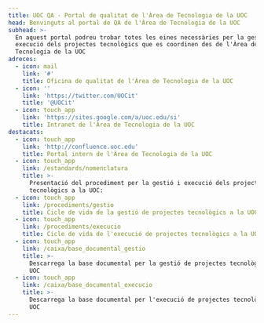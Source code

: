 ```yaml
---
title: UOC QA - Portal de qualitat de l'Àrea de Tecnologia de la UOC
head: Benvinguts al portal de QA de l'Àrea de Tecnologia de la UOC
subhead: >-
  En aquest portal podreu trobar totes les eines necessàries per la gestió i
  execució dels projectes tecnològics que es coordinen des de l'Àrea de
  Tecnologia de la UOC
adreces:
  - icon: mail
    link: '#'
    title: Oficina de qualitat de l'Àrea de Tecnologia de la UOC
  - icon: ''
    link: 'https://twitter.com/UOCit'
    title: '@UOCit'
  - icon: touch_app
    link: 'https://sites.google.com/a/uoc.edu/si'
    title: Intranet de l'Àrea de Tecnologia de la UOC
destacats:
  - icon: touch_app
    link: 'http://confluence.uoc.edu'
    title: Portal intern de l'Àrea de Tecnologia de la UOC
  - icon: touch_app
    link: /estandards/nomenclatura
    title: >-
      Presentació del procediment per la gestió i execució dels projectes
      tecnològics a la UOC:
  - icon: touch_app
    link: /procediments/gestio
    title: Cicle de vida de la gestió de projectes tecnològics a la UOC
  - icon: touch_app
    link: /procediments/execucio
    title: Cicle de vida de l'execució de projectes tecnològics a la UOC
  - icon: touch_app
    link: /caixa/base_documental_gestio
    title: >-
      Descarrega la base documental per la gestió de projectes tecnològics a la
      UOC
  - icon: touch_app
    link: /caixa/base_documental_execucio
    title: >-
      Descarrega la base documental per l'execució de projectes tecnològics a la
      UOC
---
```

<!--# Benvinguts al portal de Qualitat de l'Àrea de Tecnologia de la UOC

En aquest portal podreu trobar totes les eines necessàries per la gestió i execució dels projectes tecnològics que es coordinen des de l'Àrea de Tecnologia de la UOC

<div class="row" style="margin: 0px; padding: 20px; display: flex; align-items: stretch; flex-wrap: wrap;">
	<div class="card bg-primary inverse col-xs-12 col-md-3 col-lg-3" style="padding:20px;">
		<h4>Estàndards i convenis</h4>
		<p>En aquesta secció trobareu tot allò relacionat amb la descripció dels convenis i normativa de la UOC per a la gestió i execució de projectes. Normatives de gestió de projectes, desenvolupament i construcció de productes, necessitats tècniques i d’arquitectura i assegurament de la qualitat</p>
		<br/>
		<p style="position: absolute; bottom: 0px; right: 15px;"><a href="/estandards"><i class="material-icons" style="font-size: 36px;">more</i></a></p>
	</div>
	<div class="card bg-secondary col-xs-12 col-md-3 col-lg-3" style="padding:20px;">
		<h4>Procediments i mètodes</h4>
		<p>Descripció detallada dels procediments, descàrrega de plantilles i diagrama de flux del cicle de vida</p>
		<br/>
		<p style="position: absolute; bottom: 0px; right: 15px;"><a href="/procediments"><i class="material-icons" style="font-size: 36px;">more</i></a></p>
	</div>
	<div class="card bg-alumni col-xs-12 col-md-2 col-lg-2" style="padding:20px;">
		<h4>Caixa d'eines per la gestió</h4>
		<p>En aquesta secció trobareu el repositori dels elements de treball del cap de projectes, l’arquitecte, el proveïdor i el gestor de la qualitat</p>
		<br/>
		<p style="position: absolute; bottom: 0px; right: 15px;"><a href="/caixa"><i class="material-icons" style="font-size: 36px;">more</i></a></p>
	</div>
	<div class="card bg-x col-xs-12 col-md-2 col-lg-2" style="padding:20px;">
		<h4>Mètriques</h4>
		<p>Consens baremat que ens ajuden a determinar l'assoliment d'alguns aspectes del projecte</p>
		<br/>
		<p style="position: absolute; bottom: 0px; right: 15px;"><a href="/metriques"><i class="material-icons" style="font-size: 36px;">more</i></a></p>
	</div>
	<div class="card bg-ri col-xs-12 col-md-2 col-lg-2" style="padding:20px;">
		<h4>Suport i ajuda</h4>
		<p>Repositori d’informació, suport i ajuda</p>
		<br/>
		<p style="position: absolute; bottom: 0px; right: 15px;"><a href="/suport"><i class="material-icons" style="font-size: 36px;">more</i></a></p>
	</div>
</div>

<div class="row" style="margin: 0px; padding: 20px;">
	<div class="col-xs-12 col-md-4 col-lg-4">
		<h3>Adreçes d'interés</h3>
		<a href="#"><i class="material-icons">mail</i> Oficina de qualitat de l'Àrea de Tecnologia de la UOC</a><br/>
		<a href="http://twitter.com/UOCit" target="_Blank"><img src="/img/twitter.png" width="24" />@UOCit</a><br/>
		<a href="https://sites.google.com/a/uoc.edu/si" target="_Blank"><i class="material-icons">touch_app</i> Intranet de l'Àrea de Tecnologia de la UOC</a> (requereix accés als sistemes de la UOC)<br/>
		<a href="https://confluence.uoc.edu" target="_Blank"><i class="material-icons">touch_app</i> Espai Confluence de l'Àrea de Tecnologia de la UOC</a> (requereix accés als sistemes de la UOC)<br/>
		<br/><br/>
	</div>
	<div class="col-xs-12 col-md-8 col-lg-8">
		<h3>Destacats</h3>
		<a href="http://confluence.uoc.edu" target="_Blank"><h4><i class="material-icons">touch_app</i> Accés a portal intern de l'Àrea de Tecnologia de la UOC</h4></a> (requereix accés als sistemes de la UOC)
		<li>Presentació del procediment per la gestió i execució dels projectes tecnològics a la UOC: <a href="/estandards/nomenclatura/"><i class="material-icons">touch_app</i> Nomenclatura de documents</a></li>
		<li>Cicle de vida de la gestió de projectes tecnològics a la UOC. En detall: <a href="/procediments/gestio/"><i class="material-icons">touch_app</i> Cicle de vida</a></li>
		<li>Cicle de vida de l'execució de projectes tecnològics a la UOC. En detall: <a href="/procediments/execucio/"><i class="material-icons">touch_app</i> Cicle de vida</a></li>
		<li>Descarrega la base documental per la gestió de projectes tecnològics a la UOC. En detall: <a href="/caixa/base_documental_gestio/"><i class="material-icons">touch_app</i> Base documental</a></li>
		<li>Descarrega la base documental per l'execució de projectes tecnològics a la UOC. En detall: <a href="/caixa/base_documental_execucio/"><i class="material-icons">touch_app</i> Base documental</a></li>
		<br/><br/><br/>
	</div>
	<br/><br/>
</div-->
